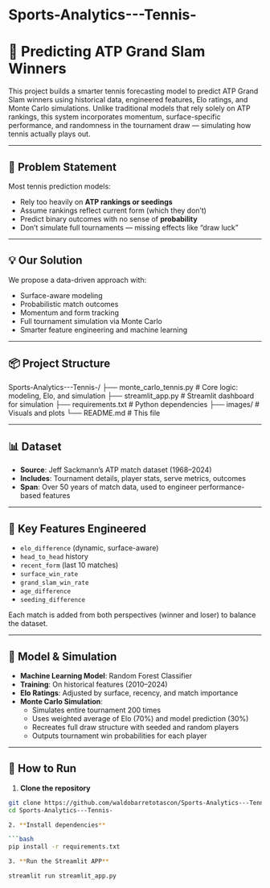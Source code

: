 # Sports-Analytics---Tennis-

# 🎾 Predicting ATP Grand Slam Winners

This project builds a smarter tennis forecasting model to predict ATP Grand Slam winners using historical data, engineered features, Elo ratings, and Monte Carlo simulations. Unlike traditional models that rely solely on ATP rankings, this system incorporates momentum, surface-specific performance, and randomness in the tournament draw — simulating how tennis actually plays out.

---

## 🧠 Problem Statement

Most tennis prediction models:
- Rely too heavily on **ATP rankings or seedings**
- Assume rankings reflect current form (which they don’t)
- Predict binary outcomes with no sense of **probability**
- Don’t simulate full tournaments — missing effects like “draw luck”

---

## 💡 Our Solution

We propose a data-driven approach with:
- Surface-aware modeling
- Probabilistic match outcomes
- Momentum and form tracking
- Full tournament simulation via Monte Carlo
- Smarter feature engineering and machine learning

---

## 📦 Project Structure

Sports-Analytics---Tennis-/
├── monte_carlo_tennis.py # Core logic: modeling, Elo, and simulation
├── streamlit_app.py # Streamlit dashboard for simulation
├── requirements.txt # Python dependencies
├── images/ # Visuals and plots
└── README.md # This file


---

## 📊 Dataset

- **Source**: Jeff Sackmann’s ATP match dataset (1968–2024)
- **Includes**: Tournament details, player stats, serve metrics, outcomes
- **Span**: Over 50 years of match data, used to engineer performance-based features

---

## 🧩 Key Features Engineered

- `elo_difference` (dynamic, surface-aware)
- `head_to_head` history
- `recent_form` (last 10 matches)
- `surface_win_rate`
- `grand_slam_win_rate`
- `age_difference`
- `seeding_difference`

Each match is added from both perspectives (winner and loser) to balance the dataset.

---

## 🧮 Model & Simulation

- **Machine Learning Model**: Random Forest Classifier
- **Training**: On historical features (2010–2024)
- **Elo Ratings**: Adjusted by surface, recency, and match importance
- **Monte Carlo Simulation**: 
    - Simulates entire tournament 200 times
    - Uses weighted average of Elo (70%) and model prediction (30%)
    - Recreates full draw structure with seeded and random players
    - Outputs tournament win probabilities for each player

---

## 🚀 How to Run

1. **Clone the repository**

```bash
git clone https://github.com/waldobarretotascon/Sports-Analytics---Tennis-.git
cd Sports-Analytics---Tennis-

2. **Install dependencies**

```bash
pip install -r requirements.txt

3. **Run the Streamlit APP**

streamlit run streamlit_app.py


